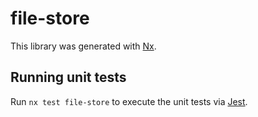 # file-store

This library was generated with [Nx](https://nx.dev).

## Running unit tests

Run `nx test file-store` to execute the unit tests via [Jest](https://jestjs.io).

